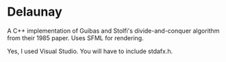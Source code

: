 # Delaunay
A C++ implementation of Guibas and Stolfi's divide-and-conquer algorithm from their 1985 paper. Uses SFML for rendering.

Yes, I used Visual Studio. You will have to include stdafx.h.
